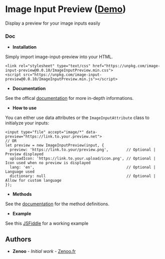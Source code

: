 # Image Input Preview ([Demo](https://jsfiddle.net/Zenoo0/y8v52wpd/))

Display a preview for your image inputs easily

### Doc

* **Installation**

Simply import image-input-preview into your HTML.
```
<link rel="stylesheet" type="text/css" href="https://unpkg.com/image-input-preview@0.0.10/ImageInputPreview.min.css">
<script src="https://unpkg.com/image-input-preview@0.0.10/ImageInputPreview.min.js"></script>
```
* **Documentation**

See the offical [documentation](https://zenoo.github.io/image-input-preview/ImageInputPreview.html) for more in-depth informations.

* **How to use**

You can either use data attributes or the `ImageInputAttribute` class to initialyze your inputs:
```
<input type="file" accept="image/*" data-preview="https://link.to.your.preview.net">
// OR
let preview = new ImageInputPreview(input, {
  preview: 'https://link.to.your/preview.png',        // Optional | Preview displayed
  uploadIcon: 'https://link.to.your.upload/icon.png', // Optional | Icon used when no preview is displayed
  lang: 'en',                                         // Optional | Language used
  dictionary: null                                    // Optional | Allow for custom language
});
```

* **Methods**

See the [documentation](https://zenoo.github.io/image-input-preview/ImageInputPreview.html) for the method definitions.


* **Example**

See this [JSFiddle](https://jsfiddle.net/Zenoo0/y8v52wpd/) for a working example

## Authors

* **Zenoo** - *Initial work* - [Zenoo.fr](http://zenoo.fr)
